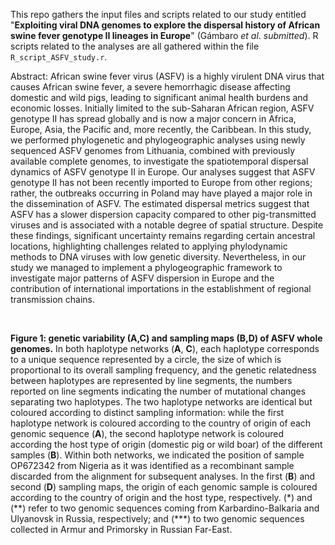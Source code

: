 This repo gathers the input files and scripts related to our study entitled "**Exploiting viral DNA genomes to explore the dispersal history of African swine fever genotype II lineages in Europe**" (Gámbaro *et al*. *submitted*). R scripts related to the analyses are all gathered within the file `R_script_ASFV_study.r`.

Abstract: African swine fever virus (ASFV) is a highly virulent DNA virus that causes African swine fever, a severe hemorrhagic disease affecting domestic and wild pigs, leading to significant animal health burdens and economic losses. Initially limited to the sub-Saharan African region, ASFV genotype II has spread globally and is now a major concern in Africa, Europe, Asia, the Pacific and, more recently, the Caribbean. In this study, we performed phylogenetic and phylogeographic analyses using newly sequenced ASFV genomes from Lithuania, combined with previously available complete genomes, to investigate the spatiotemporal dispersal dynamics of ASFV genotype II in Europe. Our analyses suggest that ASFV genotype II has not been recently imported to Europe from other regions; rather, the outbreaks occurring in Poland may have played a major role in the dissemination of ASFV. The estimated dispersal metrics suggest that ASFV has a slower dispersion capacity compared to other pig-transmitted viruses and is associated with a notable degree of spatial structure. Despite these findings, significant uncertainty remains regarding certain ancestral locations, highlighting challenges related to applying phylodynamic methods to DNA viruses with low genetic diversity. Nevertheless, in our study we managed to implement a phylogeographic framework to investigate major patterns of ASFV dispersion in Europe and the contribution of international importations in the establishment of regional transmission chains.

<br>

<img src="Scripts_&_data/Figure_1_17032025.png.png" align="center" alt="" />

**Figure 1: genetic variability (A,C) and sampling maps (B,D) of ASFV whole genomes.** In both haplotype networks (**A**, **C**), each haplotype corresponds to a unique sequence represented by a circle, the size of which is proportional to its overall sampling frequency, and the genetic relatedness between haplotypes are represented by line segments, the numbers reported on line segments indicating the number of mutational changes separating two haplotypes. The two haplotype networks are identical but coloured according to distinct sampling information: while the first haplotype network is coloured according to the country of origin of each genomic sequence (**A**), the second haplotype network is coloured according the host type of origin (domestic pig or wild boar) of the different samples (**B**). Within both networks, we indicated the position of sample OP672342 from Nigeria as it was identified as a recombinant sample discarded from the alignment for subsequent analyses. In the first (**B**) and second (**D**) sampling maps, the origin of each genomic sample is coloured according to the country of origin and the host type, respectively. (\*) and (\**) refer to two genomic sequences coming from Karbardino-Balkaria and Ulyanovsk in Russia, respectively; and (\***) to two genomic sequences collected in Armur and Primorsky in Russian Far-East.
